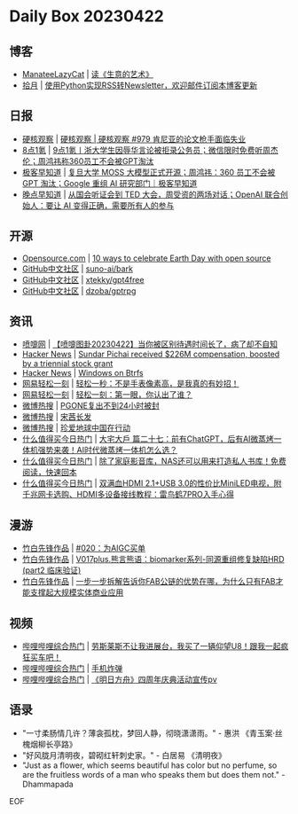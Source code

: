 # Daily Box 20230422

## 博客
- [ManateeLazyCat](https://manateelazycat.github.io/) | [读《生意的艺术》](https://manateelazycat.github.io/reading/2023/04/22/reading-the-art-of-business.html)
- [拾月](https://www.skyue.com/) | [使用Python实现RSS转Newsletter，欢迎邮件订阅本博客更新](https://www.skyue.com/23042217.html)

## 日报
- [硬核观察](https://linux.cn/news/express/) | [硬核观察 | 硬核观察 #979 肯尼亚的论文枪手面临失业](https://linux.cn/article-15745-1.html?utm_source=rss&utm_medium=rss)
- [8点1氪](https://36kr.com/user/5652071) | [9点1氪丨浙大学生因辱华言论被拒录公务员；微信限时免费听周杰伦；周鸿祎称360员工不会被GPT淘汰](https://36kr.com/p/2225239053355908)
- [极客早知道](https://www.geekpark.net/column/74) | [复旦大学 MOSS 大模型正式开源；周鸿祎：360 员工不会被 GPT 淘汰；Google 重组 AI 研究部门｜极客早知道](https://www.geekpark.net/news/318008)
- [晚点早知道](https://www.latepost.com/news/index?proma=3) | [从国会听证会到 TED 大会，周受资的两场对话；​OpenAI 联合创始人：要让 AI 变得正确，需要所有人的参与](https://www.latepost.com/news/dj_detail?id=1615)

## 开源
- [Opensource.com](https://opensource.com/) | [10 ways to celebrate Earth Day with open source](https://opensource.com/article/23/4/celebrate-earth-day-open-source)
- [GitHub中文社区](https://www.githubs.cn/trending) | [suno-ai/bark](https://github.com/suno-ai/bark)
- [GitHub中文社区](https://www.githubs.cn/trending) | [xtekky/gpt4free](https://github.com/xtekky/gpt4free)
- [GitHub中文社区](https://www.githubs.cn/trending) | [dzoba/gptrpg](https://github.com/dzoba/gptrpg)

## 资讯
- [喷嚏网](http://www.dapenti.com/blog/blog.asp?subjectid=70&name=xilei) | [【喷嚏图卦20230422】当你被区别待遇时间长了，病了却不自知](http://www.dapenti.com/blog/more.asp?name=xilei&id=171042)
- [Hacker News](https://news.ycombinator.com/front) | [Sundar Pichai received $226M compensation, boosted by a triennial stock grant](https://news.ycombinator.com/item?id=35664972)
- [Hacker News](https://news.ycombinator.com/front) | [Windows on Btrfs](https://news.ycombinator.com/item?id=35660186)
- [网易轻松一刻](https://m.163.com/touch/exclusive/sub/qsyk) | [轻松一秒：不是手表像素高，是我真的有妙招！](https://3g.163.com/news/article/I2UPTAUQ000181BR.html)
- [网易轻松一刻](https://m.163.com/touch/exclusive/sub/qsyk) | [轻松一刻：第一眼，你认出了谁？](https://3g.163.com/news/article/I2SLQ43Q000181BR.html)
- [微博热搜](https://weibo.com/newlogin?tabtype=search) | [PGONE复出不到24小时被封](https://s.weibo.com/weibo?q=%23PGONE复出不到24小时被封%23)
- [微博热搜](https://weibo.com/newlogin?tabtype=search) | [宋茜长发](https://s.weibo.com/weibo?q=%23宋茜长发%23)
- [微博热搜](https://weibo.com/newlogin?tabtype=search) | [珍爱地球中国在行动](https://s.weibo.com/weibo?q=%23珍爱地球中国在行动%23)
- [什么值得买今日热门](https://post.smzdm.com/hot_1/) | [大宅大戶 篇二十七：前有ChatGPT，后有AI微蒸烤一体机强势来袭！AI时代微蒸烤一体机怎么选？](https://post.smzdm.com/p/avx93l34/)
- [什么值得买今日热门](https://post.smzdm.com/hot_1/) | [除了家庭影音库，NAS还可以用来打造私人书库！免费阅读，快速回本](https://post.smzdm.com/p/arqkvedq/)
- [什么值得买今日热门](https://post.smzdm.com/hot_1/) | [双满血HDMI 2.1+USB 3.0的性价比MiniLED电视，附千兆网卡选购、HDMI多设备接线教程：雷鸟鹤7PRO入手心得](https://post.smzdm.com/p/axzmq3r3/)

## 漫游
- [竹白先锋作品](https://www.zhubai.wiki/) | [#020：为AIGC买单](https://open.zhubai.wiki/a/l/t/z/pl/zjing/2261564567358341120)
- [竹白先锋作品](https://www.zhubai.wiki/) | [V017plus.熊言熊语：biomarker系列-同源重组修复缺陷HRD (part2 临床验证)](https://open.zhubai.wiki/a/l/t/z/pl/kaopubear/2261559087618191360)
- [竹白先锋作品](https://www.zhubai.wiki/) | [一步一步拆解告诉你FAB公链的优势在哪，为什么只有FAB才能支撑起大规模实体商业应用](https://open.zhubai.wiki/a/l/t/z/pl/exchangily/2261532159426785280)

## 视频
- [哔哩哔哩综合热门](https://www.bilibili.com/v/popular/all/) | [劳斯莱斯不让我进展台，我买了一辆仰望U8！跟我一起疯狂买车吧！](https://b23.tv/BV1xV4y1o7WP)
- [哔哩哔哩综合热门](https://www.bilibili.com/v/popular/all/) | [手机炸弹](https://b23.tv/BV1BT411n76q)
- [哔哩哔哩综合热门](https://www.bilibili.com/v/popular/all/) | [《明日方舟》四周年庆典活动宣传pv](https://b23.tv/BV1DM411V72x)

## 语录
- "一寸柔肠情几许？薄衾孤枕，梦回人静，彻晓潇潇雨。" - 惠洪 《青玉案·丝槐烟柳长亭路》
- "好风胧月清明夜，碧砌红轩刺史家。" - 白居易 《清明夜》
- "Just as a flower, which seems beautiful has color but no perfume, so are the fruitless words of a man who speaks them but does them not." - Dhammapada

EOF